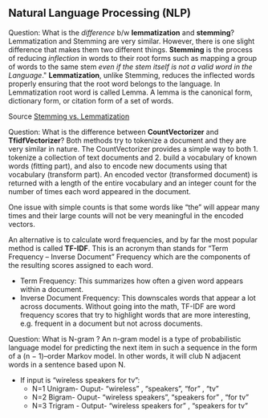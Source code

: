 ## Natural Language Processing (NLP)



Question: What is the _difference_ b/w **lemmatization** and **stemming**?
Lemmatization and Stemming are very similar. However, there is one slight difference that makes them two different things. **Stemming** is the process of reducing _inflection_ in words to their root forms such as mapping a group of words to the same stem _even if the stem itself is not a valid word in the Language_." 
**Lemmatization**, unlike Stemming, reduces the inflected words properly ensuring that the root word belongs to the language. In Lemmatization root word is called Lemma. A lemma is the canonical form, dictionary form, or citation form of a set of words.

Source [Stemming vs. Lemmatization](https://www.datacamp.com/community/tutorials/stemming-lemmatization-python)


Question: What is the difference between **CountVectorizer** and **TfidfVectorizer**?
Both methods try to tokenize a document and they are very similar in nature. The CountVectorizer provides a simple way to both 1. tokenize a collection of text documents and 2. build a vocabulary of known words (fitting part), and also to encode new documents using that vocabulary (transform part). An encoded vector (transformed document) is returned with a length of the entire vocabulary and an integer count for the number of times each word appeared in the document.

One issue with simple counts is that some words like “the” will appear many times and their large counts will not be very meaningful in the encoded vectors.

An alternative is to calculate word frequencies, and by far the most popular method is called **TF-IDF**. This is an acronym than stands for “Term Frequency – Inverse Document” Frequency which are the components of the resulting scores assigned to each word.
  * Term Frequency: This summarizes how often a given word appears within a document.
  * Inverse Document Frequency: This downscales words that appear a lot across documents.
Without going into the math, TF-IDF are word frequency scores that try to highlight words that are more interesting, e.g. frequent in a document but not across documents.

Question: What is N-gram ? 
An n-gram model is a type of probabilistic language model for predicting the next item in such a sequence in the form of a (n − 1)–order Markov model. In other words, it will club N adjacent words in a sentence based upon N.
  * If input is “wireless speakers for tv”:
    * N=1 Unigram- Ouput- “wireless” , “speakers”, “for” , “tv”
    * N=2 Bigram- Ouput- “wireless speakers”, “speakers for” , “for tv”
    * N=3 Trigram - Output- “wireless speakers for” , “speakers for tv”



